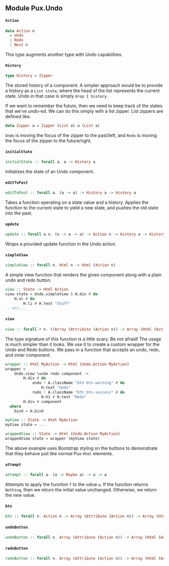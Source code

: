 ## Module Pux.Undo

#### `Action`

``` purescript
data Action n
  = Undo
  | Redo
  | Next n
```

This type augments another type with Undo capabilities.

#### `History`

``` purescript
type History = Zipper
```

The stored history of a component. A simpler approach would be to provide
a history as a `List state`, where the head of the list represents the 
current state. Undo in that case is simply `drop 1 history`. 

If we want to remember the future, then we need to keep track of the
states that we've undo-ed. We can do this simply with a list zipper. List
zippers are defined like:

```purescript
data Zipper a = Zipper (List a) a (List a)
```

`Undo` is moving the focus of the zipper to the past/left, and `Redo` is
moving the focus of the zipper to the future/right.

#### `initialState`

``` purescript
initialState :: forall a. a -> History a
```

Initializes the state of an Undo component.

#### `editToPast`

``` purescript
editToPast :: forall a. (a -> a) -> History a -> History a
```

Takes a function operating on a state value and a history. Applies the
function to the current state to yield a new state, and pushes the old
state into the past.

#### `update`

``` purescript
update :: forall a n. (n -> a -> a) -> Action n -> History a -> History a
```

Wraps a provided update function in the Undo action.

#### `simpleView`

``` purescript
simpleView :: forall n. Html n -> Html (Action n)
```

A simple view function that renders the given component along with a plain
undo and redo button.

```purescript
view :: State -> Html Action
view state = Undo.simpleView $ H.div # do
    H.ul # do
        H.li # H.text "Stuff"
-- etc...
```

#### `view`

``` purescript
view :: forall r n. ((Array (Attribute (Action n)) -> Array (Html (Action n)) -> Html (Action n)) -> (Array (Attribute (Action n)) -> Array (Html (Action n)) -> Html (Action n)) -> Html (Action n) -> r) -> Html n -> r
```

The type signature of this function is a little scary. Be not afraid! The
usage is much simpler than it looks. We use it to create a custom wrapper
for the Undo and Redo buttons. We pass in a function that accepts an undo,
redo, and inner component.

```purescript
wrapper :: Html MyAction -> Html (Undo.Action MyAction)
wrapper = 
    Undo.view \undo redo component ->
        H.div # do
            undo ! A.className "btn btn-warning" # do
                H.text "Undo"
            redo ! A.className "btn btn-success" # do
                H.h1 # H.text "Redo"
        H.div # component 
  where
    bind = H.bind

myView :: State -> Html MyAction
myView state = ...

wrappedView :: State -> Html (Undo.Action MyAction)
wrappedView state = wrapper (myView state)
```

The above example uses Bootstrap styling on the buttons to demonstrate
that they behave just like normal Pux `Html` elements.

#### `attempt`

``` purescript
attempt :: forall a. (a -> Maybe a) -> a -> a
```

Attempts to apply the function `f` to the value `a`. If the function 
returns `Nothing`, then we return the initial value unchanged. Otherwise,
we return the new value.

#### `btn`

``` purescript
btn :: forall n. Action n -> Array (Attribute (Action n)) -> Array (Html (Action n)) -> Html (Action n)
```

#### `undoButton`

``` purescript
undoButton :: forall n. Array (Attribute (Action n)) -> Array (Html (Action n)) -> Html (Action n)
```

#### `redoButton`

``` purescript
redoButton :: forall n. Array (Attribute (Action n)) -> Array (Html (Action n)) -> Html (Action n)
```


